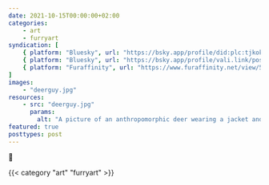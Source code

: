 ```yaml
---
date: 2021-10-15T00:00:00+02:00
categories:
    - art
    - furryart
syndication: [
    { platform: "Bluesky", url: "https://bsky.app/profile/did:plc:tjkokzqdnfzzlaxdjjzzzi5b/post/3k6ycdukl3x2a", hidden: true },
    { platform: "Bluesky", url: "https://bsky.app/profile/vali.link/post/3k6ycdukl3x2a" },
    { platform: "Furaffinity", url: "https://www.furaffinity.net/view/56573644/" }
]
images:
    - "deerguy.jpg"
resources:
    - src: "deerguy.jpg"
      params:
        alt: "A picture of an anthropomorphic deer wearing a jacket and suit, done with graphite"
featured: true
posttypes: post
---
```

🦌

{{< category "art" "furryart" >}}
